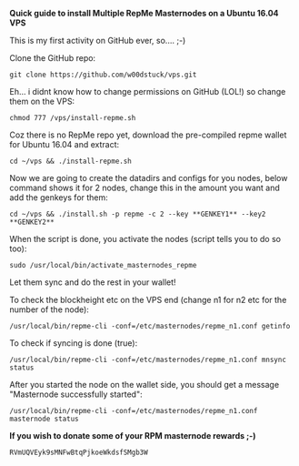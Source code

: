 
**Quick guide to install Multiple RepMe Masternodes on a Ubuntu 16.04 VPS**

This is my first activity on GitHub ever, so.... ;-)

Clone the GitHub repo:
```
git clone https://github.com/w00dstuck/vps.git
```

Eh... i didnt know how to change permissions on GitHub (LOL!) so change them on the VPS:
```
chmod 777 /vps/install-repme.sh
```

Coz there is no RepMe repo yet, download the pre-compiled repme wallet for Ubuntu 16.04 and extract:
```
cd ~/vps && ./install-repme.sh
```

Now we are going to create the datadirs and configs for you nodes, below command shows it for 2 nodes, change this in the amount you want and add the genkeys for them:
```
cd ~/vps && ./install.sh -p repme -c 2 --key **GENKEY1** --key2 **GENKEY2**
```
When the script is done, you activate the nodes (script tells you to do so too):
```
sudo /usr/local/bin/activate_masternodes_repme
```

Let them sync and do the rest in your wallet!



To check the blockheight etc on the VPS end (change n1 for n2 etc for the number of the node):

```
/usr/local/bin/repme-cli -conf=/etc/masternodes/repme_n1.conf getinfo
```

To check if syncing is done (true):
```
/usr/local/bin/repme-cli -conf=/etc/masternodes/repme_n1.conf mnsync status
```

After you started the node on the wallet side, you should get a message "Masternode successfully started":
```
/usr/local/bin/repme-cli -conf=/etc/masternodes/repme_n1.conf masternode status
```



**If you wish to donate some of your RPM masternode rewards ;-)**
```
RVmUQVEyk9sMNFwBtqPjkoeWkdsfSMgb3W
```

